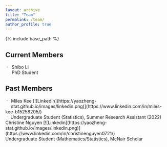 ```yaml
---
layout: archive
title: "Team"
permalink: /team/
author_profile: true
---
```


{% include base_path %}

## Current Members

<img src="https://yaozheng-stat.github.io/images/profile.png" align="left" style="zoom:22.2%;padding: 30px 50px 50px 20px;" /> 
Shibo Li<br>
PhD Student

<br clear="left">

## Past Members

<img src="https://yaozheng-stat.github.io/images/profile_Miles.png"  align="left"  style="zoom:20%;padding: 30px 50px 50px 20px;" /> 
Miles Kee [![Linkedin](https://yaozheng-stat.github.io/images/linkedin.png)](https://www.linkedin.com/in/miles-kee-b15258205/) <br>
Undergraduate Student (Statistics), Summer Research Assistant (2022)

<img src="https://yaozheng-stat.github.io/images/profile_Christine.jpg" align="left" style="zoom:12.36%;padding: 50px 70px 50px 40px;" />
Christine Nguyen [![Linkedin](https://yaozheng-stat.github.io/images/linkedin.png)](https://www.linkedin.com/in/christinenguyen0721/) <br>
Undergraduate Student (Mathematics/Statistics), McNair Scholar 

<br clear="left">